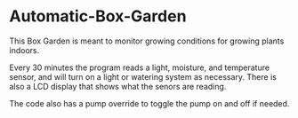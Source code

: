 # Automatic-Box-Garden

This Box Garden is meant to monitor growing conditions for growing plants indoors.

Every 30 minutes the program reads a light, moisture, and temperature sensor, and will turn on a light or watering system as necessary.
There is also a LCD display that shows what the senors are reading.

The code also has a pump override to toggle the pump on and off if needed.
